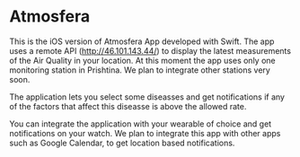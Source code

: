 # Atmosfera

This is the iOS version of Atmosfera App developed with Swift. The app uses a remote API (http://46.101.143.44/) to display the latest measurements of the Air Quality in your location. At this moment the app uses only one monitoring station in Prishtina. We plan to integrate other stations very soon. 

The application lets you select some diseasses and get notifications if any of the factors that affect this diseasse is above the allowed rate. 

You can integrate the application with your wearable of choice and get notifications on your watch. We plan to integrate this app with other apps such as Google Calendar, to get location based notifications. 

